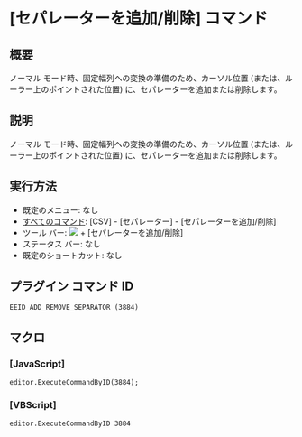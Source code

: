 # \[セパレーターを追加/削除\] コマンド

## 概要

ノーマル モード時、固定幅列への変換の準備のため、カーソル位置 (または、ルーラー上のポイントされた位置) に、セパレーターを追加または削除します。

## 説明

ノーマル モード時、固定幅列への変換の準備のため、カーソル位置 (または、ルーラー上のポイントされた位置) に、セパレーターを追加または削除します。

## 実行方法

- 既定のメニュー: なし
- [すべてのコマンド](../../glossary/allcommands): \[CSV\] - \[セパレーター\] - \[セパレーターを追加/削除\]
- ツール バー: ![](../../images/columns_separators..png) \+ \[セパレーターを追加/削除\]
- ステータス バー: なし
- 既定のショートカット: なし

## プラグイン コマンド ID

```
EEID_ADD_REMOVE_SEPARATOR (3884)
```

## マクロ

### \[JavaScript\]

```
editor.ExecuteCommandByID(3884);
```

### \[VBScript\]

```
editor.ExecuteCommandByID 3884
```
